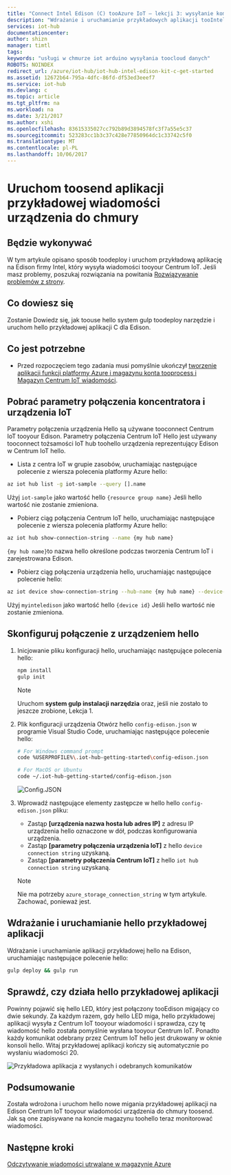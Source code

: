 ```yaml
---
title: "Connect Intel Edison (C) tooAzure IoT — lekcji 3: wysyłanie komunikatów | Dokumentacja firmy Microsoft"
description: "Wdrażanie i uruchamianie przykładowych aplikacji tooIntel Edison, która wysyła Centrum IoT tooyour wiadomości i miganie hello LED."
services: iot-hub
documentationcenter: 
author: shizn
manager: timtl
tags: 
keywords: "usługi w chmurze iot arduino wysyłania toocloud danych"
ROBOTS: NOINDEX
redirect_url: /azure/iot-hub/iot-hub-intel-edison-kit-c-get-started
ms.assetid: 12672b64-795a-4dfc-86fd-df53ed3eeef7
ms.service: iot-hub
ms.devlang: c
ms.topic: article
ms.tgt_pltfrm: na
ms.workload: na
ms.date: 3/21/2017
ms.author: xshi
ms.openlocfilehash: 83615335027cc792b89d3894578fc3f7a55e5c37
ms.sourcegitcommit: 523283cc1b3c37c428e77850964dc1c33742c5f0
ms.translationtype: MT
ms.contentlocale: pl-PL
ms.lasthandoff: 10/06/2017
---
```

# <a name="run-a-sample-application-toosend-device-to-cloud-messages"></a>Uruchom toosend aplikacji przykładowej wiadomości urządzenia do chmury
## <a name="what-you-will-do"></a>Będzie wykonywać
W tym artykule opisano sposób toodeploy i uruchom przykładową aplikację na Edison firmy Intel, który wysyła wiadomości tooyour Centrum IoT. Jeśli masz problemy, poszukaj rozwiązania na powitania [Rozwiązywanie problemów z strony][troubleshooting].

## <a name="what-you-will-learn"></a>Co dowiesz się
Zostanie Dowiedz się, jak toouse hello system gulp toodeploy narzędzie i uruchom hello przykładowej aplikacji C dla Edison.

## <a name="what-you-need"></a>Co jest potrzebne
* Przed rozpoczęciem tego zadania musi pomyślnie ukończył [tworzenie aplikacji funkcji platformy Azure i magazynu konta tooprocess i Magazyn Centrum IoT wiadomości][process-and-store-iot-hub-messages].

## <a name="get-your-iot-hub-and-device-connection-strings"></a>Pobrać parametry połączenia koncentratora i urządzenia IoT
Parametry połączenia urządzenia Hello są używane tooconnect Centrum IoT tooyour Edison. Parametry połączenia Centrum IoT Hello jest używany tooconnect tożsamości IoT hub toohello urządzenia reprezentujący Edison w Centrum IoT hello.

* Lista z centra IoT w grupie zasobów, uruchamiając następujące polecenie z wiersza polecenia platformy Azure hello:

```bash
az iot hub list -g iot-sample --query [].name
```

Użyj `iot-sample` jako wartość hello `{resource group name}` Jeśli hello wartość nie zostanie zmieniona.

* Pobierz ciąg połączenia Centrum IoT hello, uruchamiając następujące polecenie z wiersza polecenia platformy Azure hello:

```bash
az iot hub show-connection-string --name {my hub name}
```

`{my hub name}`to nazwa hello określone podczas tworzenia Centrum IoT i zarejestrowana Edison.

* Pobierz ciąg połączenia urządzenia hello, uruchamiając następujące polecenie hello:

```bash
az iot device show-connection-string --hub-name {my hub name} --device-id myinteledison
```

Użyj `myinteledison` jako wartość hello `{device id}` Jeśli hello wartość nie zostanie zmieniona.

## <a name="configure-hello-device-connection"></a>Skonfiguruj połączenie z urządzeniem hello
1. Inicjowanie pliku konfiguracji hello, uruchamiając następujące polecenia hello:

   ```bash
   npm install
   gulp init
   ```
   > [!NOTE]
   > Uruchom **system gulp instalacji narzędzia** oraz, jeśli nie zostało to jeszcze zrobione, Lekcja 1.

2. Plik konfiguracji urządzenia Otwórz hello `config-edison.json` w programie Visual Studio Code, uruchamiając następujące polecenie hello:

   ```bash
   # For Windows command prompt
   code %USERPROFILE%\.iot-hub-getting-started\config-edison.json

   # For MacOS or Ubuntu
   code ~/.iot-hub-getting-started/config-edison.json
   ```

   ![Config.JSON](media/iot-hub-intel-edison-lessons/lesson3/config.png)

3. Wprowadź następujące elementy zastępcze w hello hello `config-edison.json` pliku:

   * Zastąp **[urządzenia nazwa hosta lub adres IP]** z adresu IP urządzenia hello oznaczone w dół, podczas konfigurowania urządzenia.
   * Zastąp **[parametry połączenia urządzenia IoT]** z hello `device connection string` uzyskaną.
   * Zastąp **[parametry połączenia Centrum IoT]** z hello `iot hub connection string` uzyskaną.

   > [!NOTE]
   > Nie ma potrzeby `azure_storage_connection_string` w tym artykule. Zachować, ponieważ jest.

## <a name="deploy-and-run-hello-sample-application"></a>Wdrażanie i uruchamianie hello przykładowej aplikacji
Wdrażanie i uruchamianie aplikacji przykładowej hello na Edison, uruchamiając następujące polecenie hello:

```bash
gulp deploy && gulp run
```

## <a name="verify-that-hello-sample-application-works"></a>Sprawdź, czy działa hello przykładowej aplikacji
Powinny pojawić się hello LED, który jest połączony tooEdison migający co dwie sekundy. Za każdym razem, gdy hello LED miga, hello przykładowej aplikacji wysyła z Centrum IoT tooyour wiadomości i sprawdza, czy tę wiadomość hello została pomyślnie wysłana tooyour Centrum IoT. Ponadto każdy komunikat odebrany przez Centrum IoT hello jest drukowany w oknie konsoli hello. Witaj przykładowej aplikacji kończy się automatycznie po wysłaniu wiadomości 20.

![Przykładowa aplikacja z wysłanych i odebranych komunikatów][sample-application-with-sent-and-received-messages]

## <a name="summary"></a>Podsumowanie
Została wdrożona i uruchom hello nowe migania przykładowej aplikacji na Edison Centrum IoT tooyour wiadomości urządzenia do chmury toosend. Jak są one zapisywane na koncie magazynu toohello teraz monitorować wiadomości.

## <a name="next-steps"></a>Następne kroki
[Odczytywanie wiadomości utrwalane w magazynie Azure][read-messages-persisted-in-azure-storage]
<!-- Images and links -->

[troubleshooting]: iot-hub-intel-edison-kit-c-troubleshooting.md
[process-and-store-iot-hub-messages]: iot-hub-intel-edison-kit-c-lesson3-deploy-resource-manager-template.md
[sample-application-with-sent-and-received-messages]: media/iot-hub-intel-edison-lessons/lesson3/gulp_run_c.png
[read-messages-persisted-in-azure-storage]: iot-hub-intel-edison-kit-c-lesson3-read-table-storage.md